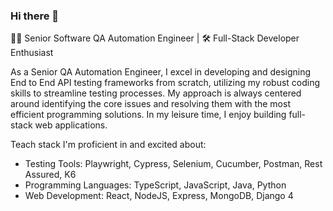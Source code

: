 ### Hi there 👋

👨‍💻 Senior Software QA Automation Engineer | 🛠️ Full-Stack Developer Enthusiast

As a Senior QA Automation Engineer, I excel in developing and designing End to End API testing frameworks from scratch, utilizing my robust coding skills to streamline testing processes. My approach is always centered around identifying the core issues and resolving them with the most efficient programming solutions. In my leisure time, I enjoy building full-stack web applications.

Teach stack I'm proficient in and excited about:

- Testing Tools: Playwright, Cypress, Selenium, Cucumber, Postman, Rest Assured, K6
- Programming Languages: TypeScript, JavaScript, Java, Python
- Web Development: React, NodeJS, Express, MongoDB, Django 4
